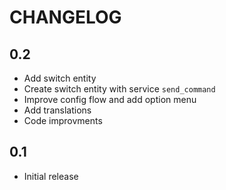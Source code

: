 # CHANGELOG

## 0.2

- Add switch entity
- Create switch entity with service `send_command`
- Improve config flow and add option menu
- Add translations
- Code improvments

## 0.1

- Initial release
